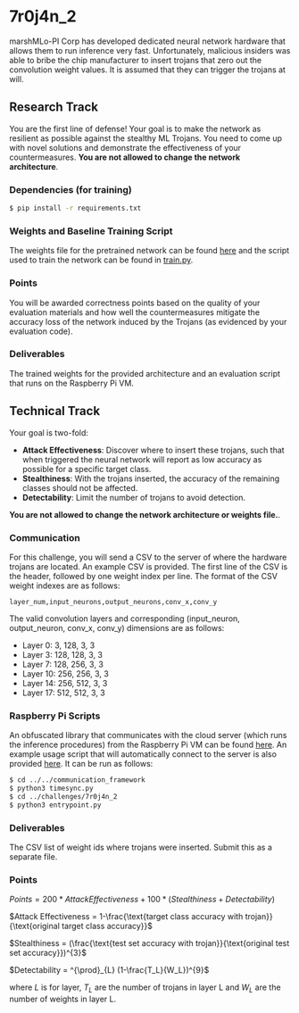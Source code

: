 # 7r0j4n_2

marshMLo-PI Corp has developed dedicated neural network hardware that allows them
to run inference very fast. Unfortunately, malicious insiders was able to bribe the chip manufacturer to
insert trojans that zero out the convolution weight values.
It is assumed that they can trigger the trojans at will.

## Research Track
You are the first line of defense! Your goal is to make the network as resilient
as possible against the stealthy ML Trojans. You need to come up with novel
solutions and demonstrate the effectiveness of your countermeasures. **You are
not allowed to change the network architecture**.

### Dependencies (for training)
```bash
$ pip install -r requirements.txt
```

### Weights and Baseline Training Script
The weights file for the pretrained network can be found
[here](https://drive.google.com/file/d/1jnOb3tmhtlg9kzLnbhI3cwU05pwW3IsQ/view?usp=sharing)
and the script used to train the network can be found in [train.py](https://github.com/TrustworthyComputing/csaw_esc_2022/blob/main/challenges/7r0j4n_2/train.py).


### Points
You will be awarded correctness points based on the quality of your evaluation
materials and how well the countermeasures mitigate the accuracy loss of the
network induced by
the Trojans (as evidenced by your evaluation code).

### Deliverables
The trained weights for the provided architecture and an evaluation script that
runs on the Raspberry Pi VM. 


## Technical Track
Your goal is two-fold:
- **Attack Effectiveness**: Discover where to insert these trojans, such that
  when triggered the neural network will report as low accuracy as possible for
  a specific target class.
- **Stealthiness**: With the trojans inserted, the accuracy of the remaining
  classes should not be affected.
- **Detectability**: Limit the number of trojans to avoid detection.

 **You are not allowed to change the network architecture or weights file.**.

### Communication
For this challenge, you will send a CSV to the server of where the hardware trojans are located. An example CSV is provided. The first line of the CSV is the header, followed by one weight index per line. The format of the CSV weight indexes are as follows:

```
layer_num,input_neurons,output_neurons,conv_x,conv_y
```

The valid convolution layers and corresponding (input_neuron, output_neuron, conv_x, conv_y) dimensions are as follows:
- Layer 0:  3,    128, 3, 3
- Layer 3:  128,  128, 3, 3
- Layer 7:  128,  256, 3, 3
- Layer 10: 256,  256, 3, 3
- Layer 14: 256,  512, 3, 3
- Layer 17: 512,  512, 3, 3

### Raspberry Pi Scripts
An obfuscated library that communicates with the cloud server (which runs the
inference procedures) from the Raspberry
Pi VM can be found
[here](https://github.com/TrustworthyComputing/csaw_esc_2022/blob/main/communication_framework).
An example usage script that will automatically connect to the server is also provided
[here](https://github.com/TrustworthyComputing/csaw_esc_2022/blob/main/challenges/7r0j4n_2/entrypoint.py).
It can be run as follows: 
```bash
$ cd ../../communication_framework
$ python3 timesync.py
$ cd ../challenges/7r0j4n_2
$ python3 entrypoint.py
```

### Deliverables

The CSV list of weight ids where trojans were inserted. Submit this as a separate file.

### Points

$Points = 200*Attack Effectiveness + 100*(Stealthiness + Detectability)$

$Attack Effectiveness = 1-\frac{\text{target class accuracy with trojan}}{\text{original target class accuracy}}$

$Stealthiness = (\frac{\text{test set accuracy with trojan}}{\text{original test set accuracy}})^{3}$

$Detectability = ^{\prod}_{L} (1-\frac{T_L}{W_L})^{9}$

where $L$ is for layer, $T_L$ are the number of trojans in layer L and $W_L$ are the number of weights in layer L. 
